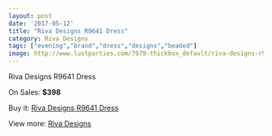 ```yaml
---
layout: post
date: '2017-05-12'
title: "Riva Designs R9641 Dress"
category: Riva Designs
tags: ["evening","brand","dress","designs","beaded"]
image: http://www.lustparties.com/7979-thickbox_default/riva-designs-r9641-dress.jpg
---
```

Riva Designs R9641 Dress

On Sales: **$398**
<a href="https://www.lustparties.com/en/riva-designs/2662-riva-designs-r9641-dress.html"><amp-img layout="responsive" width="600" height="600" src="//www.lustparties.com/7979-thickbox_default/riva-designs-r9641-dress.jpg" alt="Riva Designs R9641 Dress 0" /></a>
<a href="https://www.lustparties.com/en/riva-designs/2662-riva-designs-r9641-dress.html"><amp-img layout="responsive" width="600" height="600" src="//www.lustparties.com/7980-thickbox_default/riva-designs-r9641-dress.jpg" alt="Riva Designs R9641 Dress 1" /></a>

Buy it: [Riva Designs R9641 Dress](https://www.lustparties.com/en/riva-designs/2662-riva-designs-r9641-dress.html "Riva Designs R9641 Dress")

View more: [Riva Designs](https://www.lustparties.com/en/6-riva-designs "Riva Designs")